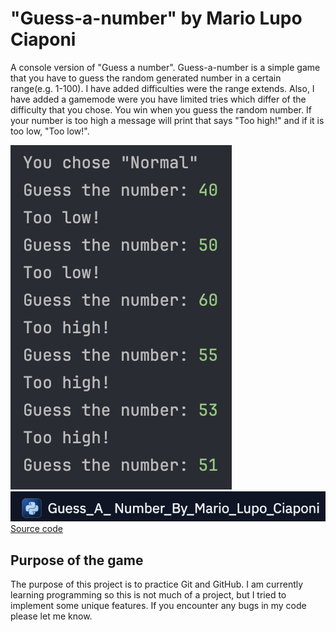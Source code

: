 # "Guess-a-number" by Mario Lupo Ciaponi
A console version of "Guess a number".
Guess-a-number is a simple game that you have to guess the random generated number in a certain range(e.g. 1-100). I have
added difficulties were the range extends. Also, I have added a gamemode were you have limited tries which differ of the
difficulty that you chose. You win when you guess the random number. If your number is too high a message will
print that says "Too high!" and if it is too low, "Too low!".

![Screenshot of the game](images/part_of_the_game.png)
[![Replit](images/replit_image.png)](https://replit.com/@mariolupociapon/GuessA-NumberByMarioLupoCiaponi)
[Source code](https://github.com/Mario-Lupo-Ciaponi/Guess-a-number/blob/main/guess_a_number.py)
## Purpose of the game
The purpose of this project is to practice Git and GitHub. I am currently learning programming so this is not much of 
a project, but I tried to implement some unique features. If you encounter any bugs in my code please let me know. 

